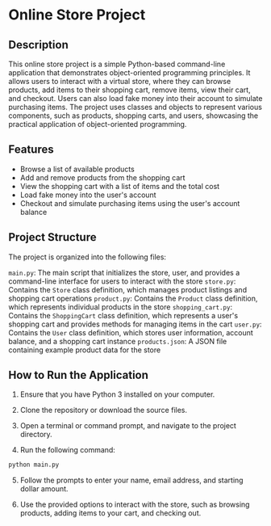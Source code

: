 # Online Store Project
## Description
This online store project is a simple Python-based command-line application that demonstrates object-oriented programming principles. It allows users to interact with a virtual store, where they can browse products, add items to their shopping cart, remove items, view their cart, and checkout. Users can also load fake money into their account to simulate purchasing items. The project uses classes and objects to represent various components, such as products, shopping carts, and users, showcasing the practical application of object-oriented programming.
## Features
* Browse a list of available products
* Add and remove products from the shopping cart
* View the shopping cart with a list of items and the total cost
* Load fake money into the user's account
* Checkout and simulate purchasing items using the user's account balance
## Project Structure
The project is organized into the following files:

`main.py`: The main script that initializes the store, user, and provides a command-line interface for users to interact with the store
`store.py`: Contains the `Store` class definition, which manages product listings and shopping cart operations
`product.py`: Contains the `Product` class definition, which represents individual products in the store
`shopping_cart.py`: Contains the `ShoppingCart` class definition, which represents a user's shopping cart and provides methods for managing items in the cart
`user.py`: Contains the `User` class definition, which stores user information, account balance, and a shopping cart instance
`products.json`: A JSON file containing example product data for the store
## How to Run the Application
1. Ensure that you have Python 3 installed on your computer.

2. Clone the repository or download the source files.

3. Open a terminal or command prompt, and navigate to the project directory.

4. Run the following command:
``` python
python main.py
```
5. Follow the prompts to enter your name, email address, and starting dollar amount.

6. Use the provided options to interact with the store, such as browsing products, adding items to your cart, and checking out.

